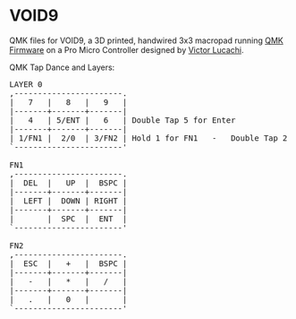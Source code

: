 # VOID9

QMK files for VOID9, a 3D printed, handwired 3x3 macropad running [QMK Firmware](https://github.com/qmk) on a Pro Micro Controller designed by [Victor Lucachi](https://github.com/victorlucachi).

QMK Tap Dance and Layers:

<pre>
LAYER 0
,-----------------------.
|   7   |   8   |   9   |
|-------+-------+-------|
|   4   | 5/ENT |   6   | Double Tap 5 for Enter
|-------+-------+-------|
| 1/FN1 |  2/0  | 3/FN2 | Hold 1 for FN1   -   Double Tap 2 for 0  -  Hold 3 for FN2
`-----------------------'

FN1
,-----------------------.
|  DEL  |   UP  |  BSPC |
|-------+-------+-------|
|  LEFT |  DOWN | RIGHT |
|-------+-------+-------|
|       |  SPC  |  ENT  |
`-----------------------'

FN2
,-----------------------.
|  ESC  |   +   |  BSPC |
|-------+-------+-------|
|   -   |   *   |   /   |
|-------+-------+-------|
|   .   |   0   |       |
`-----------------------'
</pre>
